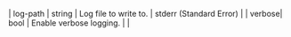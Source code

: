 | log-path | string | Log file to write to. | stderr (Standard Error) |
| verbose| bool | Enable verbose logging. |  |
